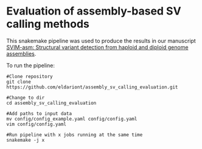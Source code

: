 # Evaluation of assembly-based SV calling methods

This snakemake pipeline was used to produce the results in our manuscript [SVIM-asm: Structural variant detection from haploid and diploid genome assemblies](https://doi.org/10.1101/2020.10.27.356907).

To run the pipeline:

```
#Clone repository
git clone https://github.com/eldariont/assembly_sv_calling_evaluation.git

#Change to dir
cd assembly_sv_calling_evaluation

#Add paths to input data
mv config/config_example.yaml config/config.yaml
vim config/config.yaml

#Run pipeline with x jobs running at the same time
snakemake -j x
```
